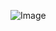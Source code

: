 ![Image](https://cdn.discordapp.com/attachments/885781619519127573/1170797697192698007/image.png?ex=655a5953&is=6547e453&hm=8056208d080b1fffde3f67458aaffbaaf92bf7189bb902ec0e04005f90859305&)